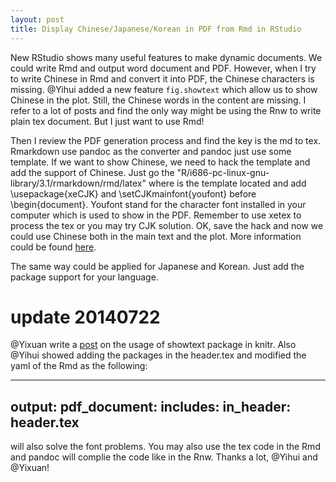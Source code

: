 ```yaml
---
layout: post
title: Display Chinese/Japanese/Korean in PDF from Rmd in RStudio
---
```


New RStudio shows many useful features to make dynamic documents. We could write Rmd and output word document and PDF. However, when I try to write Chinese in Rmd and convert it into PDF, the Chinese characters is missing. @Yihui added a new feature `fig.showtext` which allow us to show Chinese in the plot. Still, the Chinese words in the content are missing. I refer to a lot of posts and find the only way might be using the Rnw to write plain tex document. But I just want to use Rmd! 

Then I review the PDF generation process and find the key is the md to tex. Rmarkdown use pandoc as the converter and pandoc just use some template. If we want to show Chinese, we need to hack the template and add the support of Chinese. Just go the "R/i686-pc-linux-gnu-library/3.1/rmarkdown/rmd/latex" where is the template located and add \usepackage{xeCJK}  and \setCJKmainfont{youfont}  before \begin{document}. Youfont stand for the character font installed in your computer which is used to show in the PDF. Remember to use xetex to process the tex or you may try CJK solution. OK, save the hack and now we could use Chinese both in the main text and the plot. More information could be found [here](https://github.com/yihui/knitr/issues/799). 

The same way could be applied for Japanese and Korean. Just add the package support for your language. 

update 20140722 
=====

@Yixuan write a [post](http://statr.me/2014/07/showtext-with-knitr/) on the usage of showtext package in knitr. Also @Yihui showed adding the packages in the header.tex and modified the yaml of the Rmd as the following:

---
output:
  pdf_document:
    includes:
      in_header: header.tex
---

will also solve the font problems. You may also use the tex code in the Rmd and pandoc will complie the code like in the Rnw. Thanks a lot, @Yihui and @Yixuan!

